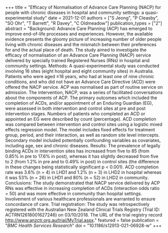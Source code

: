 +++
title = "Efficacy of Normalisation of Advance Care Planning (NACP) for people with chronic diseases in hospital and community settings: a quasi-experimental study"
date = 2021-12-01
authors = ["S Jeong", "P Cleasby", "SO Ohr", "T Barrett", "R Davey", "C Oldmeadow"]
publication_types = ["2"]
abstract = "Background: Advance Care Planning (ACP) has emerged to improve end-of-life processes and experiences. However, the available evidence presents the gloomy picture of increasing number of older people living with chronic diseases and the mismatch between their preferences for and the actual place of death. The study aimed to investigate the efficacy of normalisation of an Advance Care Planning (NACP) service delivered by specially trained Registered Nurses (RNs) in hospital and community settings. Methods: A quasi-experimental study was conducted involving 16 sites (eight hospital and eight community sites) in Australia. Patients who were aged ≥18 years, who had at least one of nine chronic conditions, and who did not have an Advance Care Directive (ACD) were offered the NACP service. ACP was normalised as part of routine service on admission. The intervention, NACP, was a series of facilitated conversations about the components of ACP. The primary outcomes which included the completion of ACDs, and/or appointment of an Enduring Guardian (EG), were assessed in both intervention and control sites at pre and post intervention stages. Numbers of patients who completed an ACD or appointed an EG were described by count (percentage). ACD completion was compared between intervention and control sites using a logistic mixed effects regression model. The model includes fixed effects for treatment group, period, and their interaction, as well as random site level intercepts. Secondary model included potentially confounding variables as covariates, including age, sex and chronic diseases. Results: The prevalence of legally binding ACDs in intervention sites has increased from five to 85 (from 0.85% in pre to 17.6% in post), whereas it has slightly decreased from five to 2 (from 1.2% in pre and to 0.49% in post) in control sites (the difference in these changes being statistically significant p < 0.001). ACD completion rate was 3.6% (n = 4) in LHD1 and 1.2% (n = 3) in LHD2 in hospital whereas it was 53% (n = 26) in LHD1 and 80% (n = 52) in LHD2 in community. Conclusions: The study demonstrated that NACP service delivered by ACP RNs was effective in increasing completion of ACDs (interaction odds ratio = 50) and was more effective in community than hospital settings. Involvement of various healthcare professionals are warranted to ensure concordance of care. Trial registration: The study was retrospectively registered with the Australian New Zealand Clinical Trials Registry (Trial ID: ACTRN12618001627246) on 03/10/2018. The URL of the trial registry record http://www.anzctr.org.au/trial/MyTrial.aspx."
featured = false
publication = "*BMC Health Services Research*"
doi = "10.1186/s12913-021-06928-w"
+++

